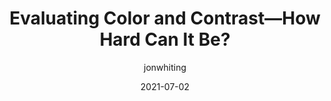 ---
author: jonwhiting
date: 2021-07-02
layout: post.njk
publisher: webaim
tags:
  - accessibility
  - colors
  - contrast
target_url: https://webaim.org/blog/contrast-how-hard-can-it-be/
title: Evaluating Color and Contrast—How Hard Can It Be?
---